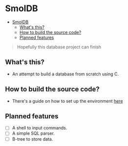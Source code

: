 # SmolDB

<!--toc:start-->
- [SmolDB](#smoldb)
  - [What's this?](#whats-this)
  - [How to build the source code?](#how-to-build-the-source-code)
  - [Planned features](#planned-features)
<!--toc:end-->

> Hopefully this database project can finish

## What's this?

- An attempt to build a database from scratch using C.

## How to build the source code?

- There's a guide on how to set up the environment [here](./docs/dev-env.md)

## Planned features

- [ ] A shell to input commands.
- [ ] A simple SQL parser.
- [ ] B-tree to store data.
